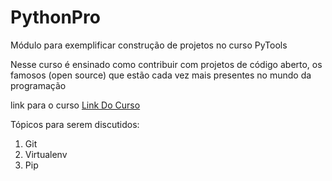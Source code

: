 # PythonPro

Módulo para exemplificar construção de projetos no curso PyTools

Nesse curso é ensinado como contribuir com projetos de código aberto, os famosos (open source) que estão cada vez mais presentes no mundo da programação

link para o curso [Link Do Curso](https://plataforma.dev.pro.br/31287-pytools)

Tópicos para serem discutidos:

1. Git
2. Virtualenv
3. Pip
